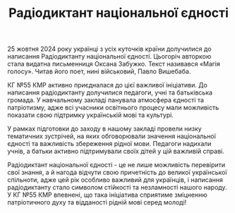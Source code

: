 ﻿---
title: Радіодиктант національної єдності
---

25 жовтня 2024 року українці з усіх куточків країни долучилися до написання Радіодиктанту національної єдності. Цьогоріч авторкою стала видатна письменниця Оксана Забужко. Текст називався «Магія голосу». Читав його поет, нині військовий, Павло Вишебаба.

КГ №55 КМР активно приєдналася до цієї важливої ініціативи. До написання радіодиктанту долучилися педагоги, учні та батьківська громада. У навчальному закладі панувала атмосфера єдності та патріотизму, адже всі учасники освітнього процесу мали можливість показати свою підтримку українській мові та культурі.

У рамках підготовки до заходу в нашому закладі провели низку тематичних зустрічей, на яких обговорювали значення національної єдності та важливість збереження рідної мови. Педагоги надихали учнів, а батьки активно підтримували своїх дітей у цій важливій справі.

Радіодиктант національної єдності - це не лише можливість перевірити свої знання, а й нагода відчути свою причетність до великої української спільноти, адже цей рік особливо важливий для українців, і написання радіодиктанту стало символом стійкості та незламності нашого народу. У КГ №55 КМР впевнені, що така ініціатива сприятиме зміцненню патріотичного духу та відданості рідній мові серед молоді!

<slideshow />
